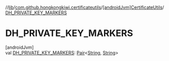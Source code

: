 //[lib](../../../index.md)/[com.github.hongkongkiwi.certificateutils](../index.md)/[[androidJvm]CertificateUtils](index.md)/[DH_PRIVATE_KEY_MARKERS](-d-h_-p-r-i-v-a-t-e_-k-e-y_-m-a-r-k-e-r-s.md)

# DH_PRIVATE_KEY_MARKERS

[androidJvm]\
val [DH_PRIVATE_KEY_MARKERS](-d-h_-p-r-i-v-a-t-e_-k-e-y_-m-a-r-k-e-r-s.md): [Pair](https://kotlinlang.org/api/latest/jvm/stdlib/kotlin/-pair/index.html)&lt;[String](https://kotlinlang.org/api/latest/jvm/stdlib/kotlin/-string/index.html), [String](https://kotlinlang.org/api/latest/jvm/stdlib/kotlin/-string/index.html)&gt;
